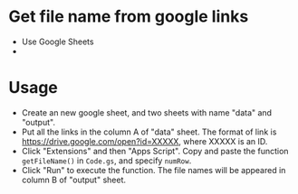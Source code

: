 # Get file name from google links
* Use Google Sheets
* 

# Usage
* Create an new google sheet, and two sheets with name "data" and "output".
* Put all the links in the column A of "data" sheet. The format of link is https://drive.google.com/open?id=XXXXX, where XXXXX is an ID.
* Click "Extensions" and then "Apps Script". Copy and paste the function `getFileName()` in `Code.gs`, and specify `numRow`.
* Click "Run" to execute the function. The file names will be appeared in column B of "output" sheet.
